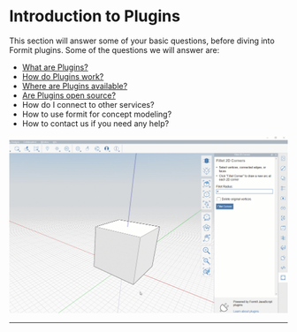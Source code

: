 # Introduction to Plugins

This section will answer some of your basic questions, before diving into Formit plugins. Some of the questions we will answer are:

* [What are Plugins?](introduction/what-are-plugins.md)
* [How do Plugins work?](introduction/how-do-plugins-work.md)
* [Where are Plugins available?](introduction/where-are-plugins-available.md)
* [Are Plugins open source?](introduction/are-plugins-open-source.md)
* How do I connect to other services?
* How to use formit for concept modeling?
* How to contact us if you need any help?

![](<../.gitbook/assets/g1 (1).gif>)



****



 
